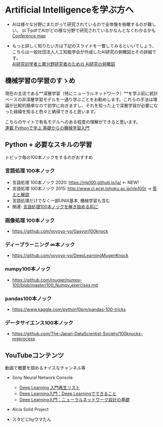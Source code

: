 # Artificial Intelligenceを学ぶ方へ

* AIは様々な分野にまたがって研究されているので全体像を俯瞰するのが難しい。
以下pdfでAIがどの様な分野で研究されているかなんとなくわかるかも  
[Conference map](https://www.kamishima.net/archive/MLDMAImap.pdf)

* もっと詳しく知りたい方は下記のスライドを一瞥してみるといいでしょう、こちらは一般社団法人人工知能学会が作成したAI研究の俯瞰図とその詳細です。  
  [AI研究初学者と異分野研究者のための AI研究の俯瞰図](https://www.ai-gakkai.or.jp/pdf/aimap/AIMap_JP_20190606.pdf)

## 機械学習の学習のすゝめ

現在の主流である**深層学習（特にニューラルネットワーク）**を学ぶ前に統計ベースの非深層学習モデルを一通り学ぶことをお勧めします。これらの手法は理論が比較的簡単なので初学に向きますし、それを知った上で深層学習が必要になった経緯を知ると色々と納得できると思います。

こちらのサイトで有名モデルへのある程度の理解ができると思います。  
[連載 Pythonで学ぶ 基礎からの機械学習入門](https://news.mynavi.jp/series/Python_ML)

## Python + 必要なスキルの学習

トピック毎の100本ノックをするのがおすすめ

### 言語処理 100本ノック
   - 言語処理 100本ノック 2020: https://nlp100.github.io/ja/ ← NEW!
   - 言語処理 100本ノック 2015: http://www.cl.ecei.tohoku.ac.jp/nlp100/  → [答えと解説](https://qiita.com/segavvy/items/fb50ba8097d59475f760)
   - 言語処理だけでなく一部UNIX基本, 機械学習も含む
   - 関連: [言語処理100本ノックを解き始める前に](https://gist.github.com/reiyw/9155edf600e85417e82d2e4e4bc9e637)
### 画像処理 100本ノック
- https://github.com/yoyoyo-yo/Gasyori100knock

### ディープラーニング ∞本ノック
- https://github.com/yoyoyo-yo/DeepLearningMugenKnock

### numpy100本ノック
- https://github.com/rougier/numpy-100/blob/master/100_Numpy_exercises.md

### pandas100本ノック
- https://www.kaggle.com/python10pm/pandas-100-tricks

### データサイエンス100本ノック
- https://github.com/The-Japan-DataScientist-Society/100knocks-preprocess

## YouTubeコンテンツ

動画で概要を掴めるナイスなチャンネル等

- Sony Neural Network Console
    - [Deep Learning 入門再生リスト](https://www.youtube.com/playlist?list=PLg1wtJlhfh23pjdFv4p8kOBYyTRvzseZ3)
    - [Deep Learning入門：Deep Learningでできること](https://www.youtube.com/watch?v=FwuBbj8F6cI)
    - [Deep Learning入門：ニューラルネットワーク設計の基礎](https://www.youtube.com/watch?v=O3qm6qZooP0)

- Alcia Solid Project
- スタビじbyウマたん
